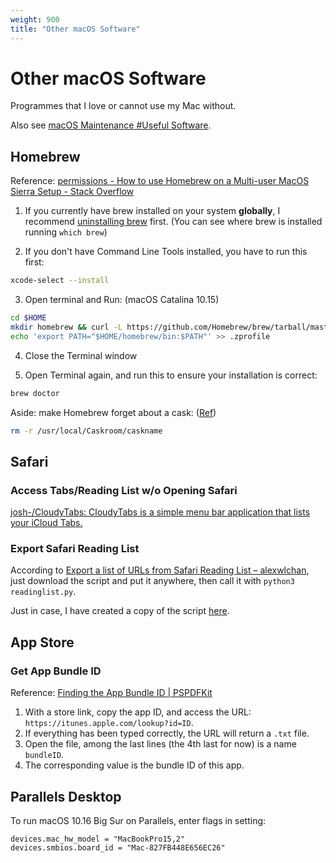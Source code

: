 ```yaml
---
weight: 900
title: "Other macOS Software"
---
```



# Other macOS Software

Programmes that I love or cannot use my Mac without. 

Also see [macOS Maintenance \#Useful Software](../system-maintenance/macos.md#useful-software).

## Homebrew

Reference: [permissions - How to use Homebrew on a Multi-user MacOS Sierra Setup - Stack Overflow](https://stackoverflow.com/a/59691631)

1. If you currently have brew installed on your system **globally**, I recommend [uninstalling brew](https://github.com/homebrew/install#uninstall-homebrew) first. (You can see where brew is installed running `which brew`)

2. If you don't have Command Line Tools installed, you have to run this first:

```sh
xcode-select --install
```

3. Open terminal and Run: (macOS Catalina 10.15)

```sh
cd $HOME
mkdir homebrew && curl -L https://github.com/Homebrew/brew/tarball/master | tar xz --strip 1 -C homebrew
echo 'export PATH="$HOME/homebrew/bin:$PATH"' >> .zprofile
```

4. Close the Terminal window

5. Open Terminal again, and run this to ensure your installation is correct:

```sh
brew doctor
```

Aside: make Homebrew forget about a cask: ([Ref](https://apple.stackexchange.com/questions/340116/unlink-app-from-brew-cask/341443#341443))

```sh
rm -r /usr/local/Caskroom/caskname
```


## Safari

### Access Tabs/Reading List w/o Opening Safari

[josh-/CloudyTabs: CloudyTabs is a simple menu bar application that lists your iCloud Tabs.](https://github.com/josh-/CloudyTabs)

### Export Safari Reading List

According to [Export a list of URLs from Safari Reading List – alexwlchan](https://alexwlchan.net/2015/11/export-urls-from-safari-reading-list/), just download the script and put it anywhere, then call it with `python3 readinglist.py`.

Just in case, I have created a copy of the script [here](https://gist.github.com/loikein/d9ebc90e65839c81088ec65caca3ebbe).

## App Store

### Get App Bundle ID

Reference: [Finding the App Bundle ID \| PSPDFKit](https://pspdfkit.com/guides/ios/current/faq/finding-the-app-bundle-id/)

1. With a store link, copy the app ID, and access the URL: `https://itunes.apple.com/lookup?id=ID`.
1. If everything has been typed correctly, the URL will return a `.txt` file.
1. Open the file, among the last lines (the 4th last for now) is a name `bundleID`.
1. The corresponding value is the bundle ID of this app.

## Parallels Desktop

To run macOS 10.16 Big Sur on Parallels, enter flags in setting:

```text
devices.mac_hw_model = "MacBookPro15,2"
devices.smbios.board_id = "Mac-827FB448E656EC26"
```
